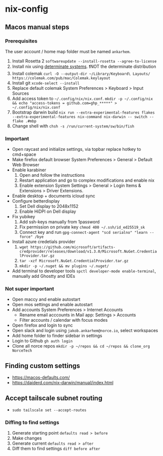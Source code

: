 # nix-config

## Macos manual steps

### Prerequisites

The user account / home map folder must be named `ankarhem`.

1. Install Rosetta 2 `softwareupdate --install-rosetta --agree-to-license`
2. Install nix using [determinate systems](https://github.com/DeterminateSystems/nix-installer). ❗NOT the determinate distribution
3. Install colemak `curl -O --output-dir ~/Library/Keyboard\ Layouts/ https://colemak.com/pub/mac/Colemak.keylayout`
4. Install git `xcode-select --install`
5. Replace default colemak System Preferences > Keyboard > Input Sources
6. Add access token to `~/.config/nix/nix.conf`. `mkdir -p ~/.config/nix && echo "access-tokens = github.com=ghp_*****" > ~/.config/nix/nix.conf`
7. Bootstrap darwin build `nix run --extra-experimental-features flakes --extra-experimental-features nix-command nix-darwin -- switch --flake .#mbp`
8. Change shell with `chsh -s /run/current-system/sw/bin/fish`

### Important

- Open raycast and initialize settings, via topbar replace hotkey to cmd+space
- Make firefox default browser System Preferences > General > Default Web Browser
- Enable karabiner
  1. Open and follow the instructions
  2. Restart application and go to complex modifications and enable nix
  3. Enable extension System Settings > General > Login Items & Extensions > Driver Extensions.
- Enable desktop + documents icloud sync
- Configure betterdisplay
  1. Set Dell display to 2048x1152
  2. Enable HiDPI on Dell display
- Fix yubikey
  1. Add ssh-keys manually from 1password
  2. Fix permission on private key `chmod 400 ~/.ssh/id_ed25519_sk`
  3. Connect key and run `gpg-connect-agent "scd serialno" "learn --force" /bye`
- Install azure credetials provider
  1. `wget https://github.com/microsoft/artifacts-credprovider/releases/download/v1.3.0/Microsoft.NuGet.CredentialProvider.tar.gz`
  2. `tar -xzf Microsoft.NuGet.CredentialProvider.tar.gz`
  3. `mkdir -p ~/.nuget && mv plugins ~/.nuget/`
- Add terminal to developer tools `spctl developer-mode enable-terminal`, manually add Ghostty and IDEs

### Not super important

- Open maccy and enable autostart
- Open mos settings and enable autostart
- Add accounts System Preferences > Internet Accounts
  - Rename email acccounts in Mail app: Settings > Accounts
  - Filter accounts / calendar with focus modes
- Open firefox and login to sync
- Open slack and login using `jakob.ankarhem@norce.io`, select workspaces
- Add home folder to finder sidebar in settings
- Login to Github `gh auth login`
- Clone all norce repos `mkdir -p ~/repos && cd ~/repos && clone_org NorceTech`

## Finding custom settings

- https://macos-defaults.com/
- https://daiderd.com/nix-darwin/manual/index.html

## Accept tailscale subnet routing

- `sudo tailscale set --accept-routes`

### Diffing to find settings

1. Generate starting point `defaults read > before`
2. Make changes
3. Generate current `defaults read > after`
4. Diff them to find settings `diff before after`

